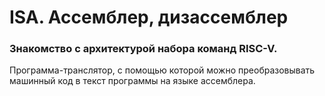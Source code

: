 # ISA. Ассемблер, дизассемблер

### Знакомство с архитектурой набора команд RISC-V.

Программа-транслятор, с помощью которой можно преобразовывать машинный код в текст программы на языке ассемблера.
